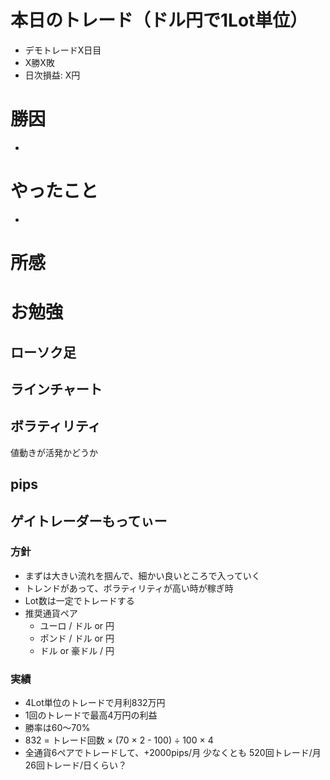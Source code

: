 # 本日のトレード（ドル円で1Lot単位）
- デモトレードX日目
- X勝X敗
- 日次損益: X円

# 勝因
- 

# やったこと
- 

# 所感

# お勉強
## ローソク足

## ラインチャート

## ボラティリティ
値動きが活発かどうか

## pips

## ゲイトレーダーもってぃー
### 方針
- まずは大きい流れを掴んで、細かい良いところで入っていく
- トレンドがあって、ボラティリティが高い時が稼ぎ時
- Lot数は一定でトレードする
- 推奨通貨ペア
  - ユーロ / ドル or 円
  - ポンド / ドル or 円
  - ドル or 豪ドル / 円

### 実績
- 4Lot単位のトレードで月利832万円
- 1回のトレードで最高4万円の利益
- 勝率は60〜70%
- 832 = トレード回数 × (70 × 2 - 100) ÷ 100 × 4
- 全通貨6ペアでトレードして、+2000pips/月
少なくとも
520回トレード/月
26回トレード/日くらい？





